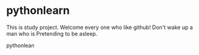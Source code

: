 pythonlearn
===========
This is study project. Welcome every one who like github!
Don't wake up a man who is Pretending to be asleep.

pythonlean
